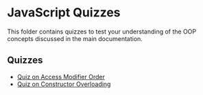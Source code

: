 # JavaScript Quizzes

This folder contains quizzes to test your understanding of the OOP concepts discussed in the main documentation.

## Quizzes

- [Quiz on Access Modifier Order](./quiz.md)
- [Quiz on Constructor Overloading](./quiz_constructors.md)
